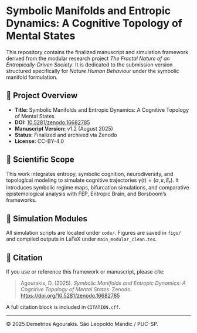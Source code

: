 
# Symbolic Manifolds and Entropic Dynamics: A Cognitive Topology of Mental States

This repository contains the finalized manuscript and simulation framework derived from the modular research project *The Fractal Nature of an Entropically-Driven Society*. It is dedicated to the submission version structured specifically for *Nature Human Behaviour* under the symbolic manifold formulation.

## 📌 Project Overview

- **Title:** Symbolic Manifolds and Entropic Dynamics: A Cognitive Topology of Mental States
- **DOI:** [10.5281/zenodo.16682785](https://doi.org/10.5281/zenodo.16682785)
- **Manuscript Version:** v1.2 (August 2025)
- **Status:** Finalized and archived via Zenodo
- **License:** CC-BY-4.0

## 🔬 Scientific Scope

This work integrates entropy, symbolic cognition, neurodiversity, and topological modeling to simulate cognitive trajectories $\gamma(t) = (\alpha, \kappa, E_r)$. It introduces symbolic regime maps, bifurcation simulations, and comparative epistemological analysis with FEP, Entropic Brain, and Borsboom’s frameworks.

## 🧠 Simulation Modules

All simulation scripts are located under `code/`. Figures are saved in `figs/` and compiled outputs in LaTeX under `main_modular_clean.tex`.

## 🧾 Citation

If you use or reference this framework or manuscript, please cite:

> Agourakis, D. (2025). *Symbolic Manifolds and Entropic Dynamics: A Cognitive Topology of Mental States*. Zenodo. https://doi.org/10.5281/zenodo.16682785

A full citation block is included in `CITATION.cff`.

---

© 2025 Demetrios Agourakis. São Leopoldo Mandic / PUC-SP.